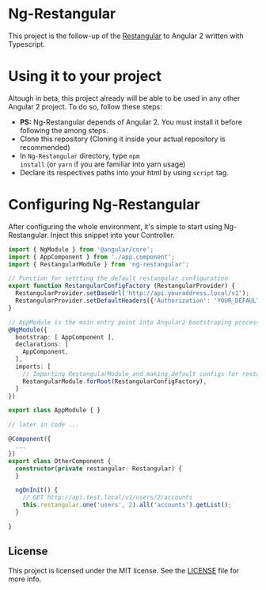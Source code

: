 # Ng-Restangular
This project is the follow-up of the [Restangular](https://github.com/mgonto/restangular/) to Angular 2 written with Typescript.

# Using it to your project
Altough in beta, this project already will be able to be used in any other Angular 2 project. To do so, follow these steps:
* <b>PS:</b> Ng-Restangular depends of Angular 2. You must install it before following the among steps.
* Clone this repository (Cloning it inside your actual repository is recommended)
* In <code>Ng-Restangular</code> directory, type <code>npm install</code> (or <code>yarn</code> if you are familiar into yarn usage)
* Declare its respectives paths into your html by using <code>script</code> tag.

# Configuring Ng-Restangular
After configuring the whole environment, it's simple to start using Ng-Restangular. Inject this snippet into your Controller.
````typescript
import { NgModule } from '@angular/core';
import { AppComponent } from './app.component';
import { RestangularModule } from 'ng-restangular';

// Function for settting the default restangular configuration
export function RestangularConfigFactory (RestangularProvider) {
  RestangularProvider.setBaseUrl('http://api.youraddress.local/v1');
  RestangularProvider.setDefaultHeaders({'Authorization': 'YOUR_DEFAULT_HEADERS'});
}

// AppModule is the main entry point into Angular2 bootstraping process
@NgModule({
  bootstrap: [ AppComponent ],
  declarations: [
    AppComponent,
  ],
  imports: [
    // Importing RestangularModule and making default configs for restanglar
    RestangularModule.forRoot(RestangularConfigFactory),
  ]
})

export class AppModule { }

// later in code ...

@Component({
  ...
})
export class OtherComponent {
  constructor(private restangular: Restangular) {
  }

  ngOnInit() {
    // GET http://api.test.local/v1/users/2/accounts
    this.restangular.one('users', 2).all('accounts').getList();
  }

}
````

## License

This project is licensed under the MIT license. See the [LICENSE](LICENSE) file for more info.

